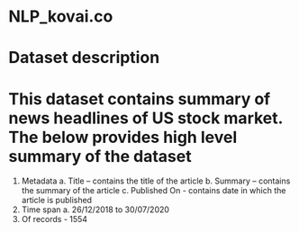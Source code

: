 # NLP_kovai.co
# Dataset description
# This dataset contains summary of news headlines of US stock market. The below provides high level summary of the dataset
1.	Metadata
    a.	Title – contains the title of the article
    b.	Summary – contains the summary of the article 
    c.	Published On - contains date in which the article is published
2.	Time span
    a.	26/12/2018 to 30/07/2020
3.  Of records - 1554
